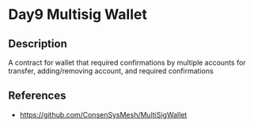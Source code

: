 # Day9 Multisig Wallet

## Description

A contract for wallet that required confirmations by multiple accounts for transfer, adding/removing account, and required confirmations

## References
- https://github.com/ConsenSysMesh/MultiSigWallet
